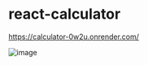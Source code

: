 # react-calculator


https://calculator-0w2u.onrender.com/

![image](https://user-images.githubusercontent.com/103333502/193221498-3a56b5a7-04d5-40d0-b1ce-da3aab56221b.png)
